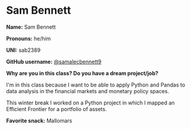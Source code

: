 # Sam Bennett

**Name:** Sam Bennett

**Pronouns:** he/him

**UNI:** sab2389

**GitHub username:** [@samalecbennett9](https://github.com/samalecbennett9)

**Why are you in this class? Do you have a dream project/job?**

I'm in this class because I want to be able to apply Python and Pandas to data analysis in the financial markets and monetary policy spaces.

This winter break I worked on a Python project in which I mapped an Efficient Frontier for a portfolio of assets.

**Favorite snack:** Mallomars
